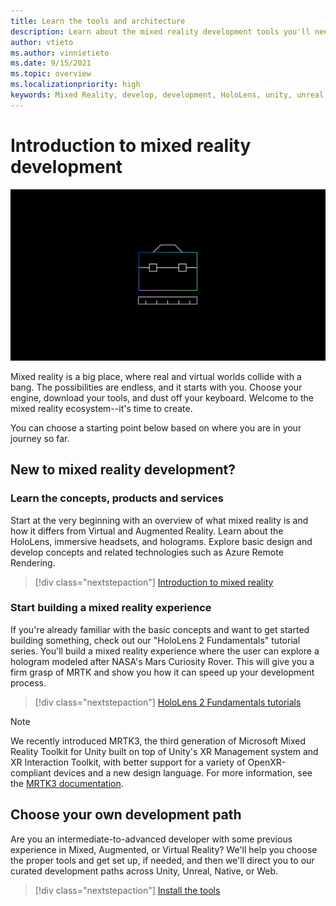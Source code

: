```yaml
---
title: Learn the tools and architecture
description: Learn about the mixed reality development tools you'll need to get started making apps for HoloLens and immersive headsets.
author: vtieto
ms.author: vinnietieto
ms.date: 9/15/2021
ms.topic: overview
ms.localizationpriority: high
keywords: Mixed Reality, develop, development, HoloLens, unity, unreal, directx, mixed reality headset, windows mixed reality headset, virtual reality headset, what is virtual reality, what is augmented reality, virtual reality development, augmented reality development
---
```


# Introduction to mixed reality development

![Abstract 3D sphere](images/development-hero-image.png)

Mixed reality is a big place, where real and virtual worlds collide with a bang. The possibilities are endless, and it starts with you. Choose your engine, download your tools, and dust off your keyboard. Welcome to the mixed reality ecosystem--it's time to create.

You can choose a starting point below based  on where you are in your journey so far.

## New to mixed reality development?

### Learn the concepts, products and services

Start at the very beginning with an overview of what mixed reality is and how it differs from Virtual and Augmented Reality. Learn about the HoloLens, immersive headsets, and holograms. Explore basic design and develop concepts and related technologies such as Azure Remote Rendering.

> [!div class="nextstepaction"]
> [Introduction to mixed reality](/training/modules/intro-to-mixed-reality/)

### Start building a mixed reality experience

If you're already familiar with the basic concepts and want to get started building something, check out our "HoloLens 2 Fundamentals"  tutorial series. You'll build a mixed reality experience where the user can explore a hologram modeled after NASA's Mars Curiosity Rover. This will give you a firm grasp of MRTK and show you how it can speed up your development process.

> [!div class="nextstepaction"]
> [HoloLens 2 Fundamentals tutorials](/training/paths/beginner-hololens-2-tutorials/)

>[!NOTE]
>We recently introduced MRTK3, the third generation of Microsoft Mixed Reality Toolkit for Unity built on top of Unity's XR Management system and XR Interaction Toolkit, with better support for a variety of OpenXR-compliant devices and a new design language. For more information, see the [MRTK3 documentation](/windows/mixed-reality/mrtk-unity/mrtk3-overview).

## Choose your own development path

Are you an intermediate-to-advanced developer with some previous experience in Mixed, Augmented, or Virtual Reality? We'll help you choose the proper tools and get set up, if needed, and then we'll direct you to our curated development paths across Unity, Unreal, Native, or Web.

> [!div class="nextstepaction"]
> [Install the tools](install-the-tools.md)
